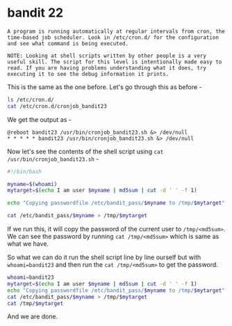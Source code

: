 # bandit 22
``` 
A program is running automatically at regular intervals from cron, the time-based job scheduler. Look in /etc/cron.d/ for the configuration and see what command is being executed.

NOTE: Looking at shell scripts written by other people is a very useful skill. The script for this level is intentionally made easy to read. If you are having problems understanding what it does, try executing it to see the debug information it prints.
```
This is the same as the one before. Let's go through this as before -
```bash
ls /etc/cron.d/
cat /etc/cron.d/cronjob_bandit23
```
We get the output as - 
```
@reboot bandit23 /usr/bin/cronjob_bandit23.sh &> /dev/null
* * * * * bandit23 /usr/bin/cronjob_bandit23.sh &> /dev/null
```
Now let's see the contents of the shell script using `cat /usr/bin/cronjob_bandit23.sh` -
```bash
#!/bin/bash

myname=$(whoami)
mytarget=$(echo I am user $myname | md5sum | cut -d ' ' -f 1)

echo "Copying passwordfile /etc/bandit_pass/$myname to /tmp/$mytarget"

cat /etc/bandit_pass/$myname > /tmp/$mytarget
```
If we run this, it will copy the password of the current user to `/tmp/<md5sum>`. We can see the password by running `cat /tmp/<md5sum>` which is same as what we have.
<br>

So what we can do it run the shell script line by line ourself but with `whoami=bandit23` and then run the `cat /tmp/<md5sum>` to get the password.
```bash
whoami=bandit23
mytarget=$(echo I am user $myname | md5sum | cut -d ' ' -f 1)
echo "Copying passwordfile /etc/bandit_pass/$myname to /tmp/$mytarget"
cat /etc/bandit_pass/$myname > /tmp/$mytarget
cat /tmp/$mytarget
```
And we are done.
